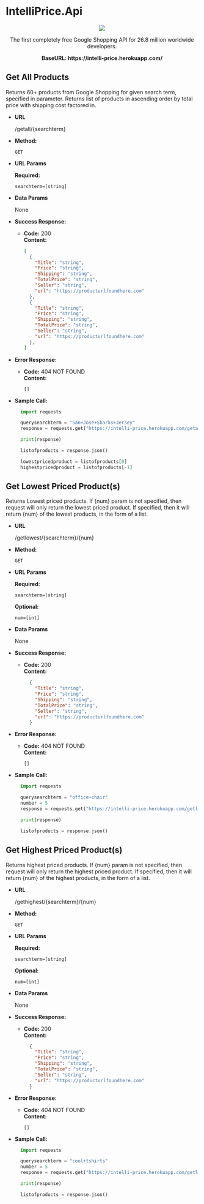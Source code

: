 # IntelliPrice.Api
<p align="center">
  <img src="https://user-images.githubusercontent.com/76453820/184288411-d544fb1e-615f-4812-993c-ee37e67857b6.png">
</p>

<p align="center">The first completely free Google Shopping API for 26.8 million worldwide developers.</p>

<p align="center"><strong>BaseURL: https://intelli-price.herokuapp.com/</strong></p>

**Get All Products**
----
  Returns 60+ products from Google Shopping for given search term, specified in parameter. Returns list of products in ascending order by total price with shipping cost factored in.

* **URL**

  /getall/{searchterm}

* **Method:**

  `GET`
  
*  **URL Params**

   **Required:**
 
   `searchterm=[string]`

* **Data Params**

  None

* **Success Response:**

  * **Code:** 200 <br />
    **Content:** 
    ```json
    [
      {
        "Title": "string",
        "Price": "string",
        "Shipping": "string",
        "TotalPrice": "string",
        "Seller": "string",
        "url": "https://producturlfoundhere.com"
      },
      {
        "Title": "string",
        "Price": "string",
        "Shipping": "string",
        "TotalPrice": "string",
        "Seller": "string",
        "url": "https://producturlfoundhere.com"
      },
    ]
    ```
* **Error Response:**

  * **Code:** 404 NOT FOUND <br />
    **Content:**
    ```
    []
    ```

* **Sample Call:**

  ```python
    import requests

    querysearchterm = "San+Jose+Sharks+Jersey"
    response = requests.get("https://intelli-price.herokuapp.com/getall/" + querysearchterm)

    print(response)

    listofproducts = response.json()

    lowestpricedproduct = listofproducts[0]
    highestpricedproduct = listofproducts[-1]
  ```
**Get Lowest Priced Product(s)**
----
  Returns Lowest priced products. If {num} param is not specified, then request will only return the lowest priced product. If specified, then it will return {num} of the lowest products, in the form of a list.

* **URL**

  /getlowest/{searchterm}/{num}

* **Method:**

  `GET`
  
*  **URL Params**

   **Required:**
 
   `searchterm=[string]`
   
   **Optional:**
 
   `num=[int]`

* **Data Params**

  None

* **Success Response:**

  * **Code:** 200 <br />
    **Content:** 
    ```json
      {
        "Title": "string",
        "Price": "string",
        "Shipping": "string",
        "TotalPrice": "string",
        "Seller": "string",
        "url": "https://producturlfoundhere.com"
      }
    ```
* **Error Response:**

  * **Code:** 404 NOT FOUND <br />
    **Content:**
    ```
    []
    ```

* **Sample Call:**

  ```python
    import requests

    querysearchterm = "office+chair"
    number = 5
    response = requests.get("https://intelli-price.herokuapp.com/getlowest/" + querysearchterm + "/" + number)

    print(response)

    listofproducts = response.json()
  ```
**Get Highest Priced Product(s)**
----
  Returns highest priced products. If {num} param is not specified, then request will only return the highest priced product. If specified, then it will return {num} of the highest products, in the form of a list.

* **URL**

  /gethighest/{searchterm}/{num}

* **Method:**

  `GET`
  
*  **URL Params**

   **Required:**
 
   `searchterm=[string]`
   
   **Optional:**
 
   `num=[int]`

* **Data Params**

  None

* **Success Response:**

  * **Code:** 200 <br />
    **Content:** 
    ```json
      {
        "Title": "string",
        "Price": "string",
        "Shipping": "string",
        "TotalPrice": "string",
        "Seller": "string",
        "url": "https://producturlfoundhere.com"
      }
    ```
* **Error Response:**

  * **Code:** 404 NOT FOUND <br />
    **Content:**
    ```
    []
    ```

* **Sample Call:**

  ```python
    import requests

    querysearchterm = "cool+tshirts"
    number = 5
    response = requests.get("https://intelli-price.herokuapp.com/getlowest/" + querysearchterm + "/" + number)

    print(response)

    listofproducts = response.json()
  ```

